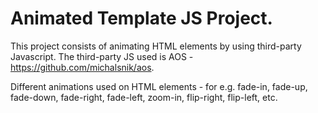 # Animated Template JS Project.

This project consists of animating HTML elements by using third-party Javascript.
The third-party JS used is AOS - https://github.com/michalsnik/aos. 

Different animations used on HTML elements - for e.g. fade-in, fade-up, fade-down, fade-right, fade-left, zoom-in, flip-right, flip-left, etc. 
